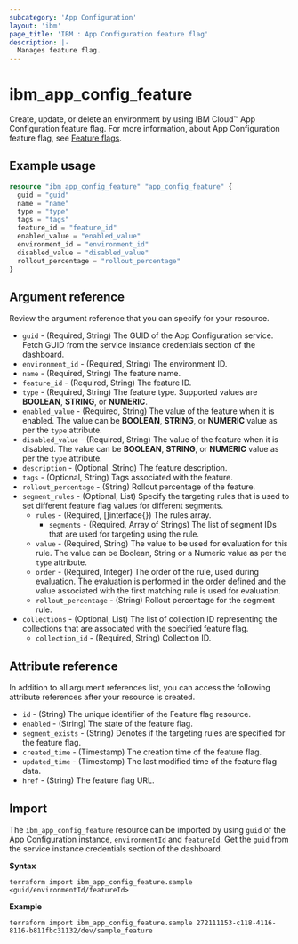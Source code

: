 ```yaml
---
subcategory: 'App Configuration'
layout: 'ibm'
page_title: 'IBM : App Configuration feature flag'
description: |-
  Manages feature flag.
---
```


# ibm_app_config_feature

Create, update, or delete an environment by using IBM Cloud™ App Configuration feature flag. For more information, about App Configuration feature flag, see [Feature flags](https://cloud.ibm.com/docs/app-configuration?topic=app-configuration-ac-feature-flags).

## Example usage

```terraform
resource "ibm_app_config_feature" "app_config_feature" {
  guid = "guid"
  name = "name"
  type = "type"
  tags = "tags"
  feature_id = "feature_id"
  enabled_value = "enabled_value"
  environment_id = "environment_id"
  disabled_value = "disabled_value"
  rollout_percentage = "rollout_percentage"
}
```

## Argument reference

Review the argument reference that you can specify for your resource. 

- `guid` - (Required, String) The GUID of the App Configuration service. Fetch GUID from the service instance credentials section of the dashboard.
- `environment_id` - (Required, String) The environment ID.
- `name` - (Required, String) The feature name.
- `feature_id` - (Required, String) The feature ID.
- `type` - (Required, String) The feature type. Supported values are **BOOLEAN**, **STRING**, or **NUMERIC**.
- `enabled_value` - (Required, String) The value of the feature when it is enabled. The value can be **BOOLEAN**, **STRING**, or **NUMERIC** value as per the `type` attribute.
- `disabled_value` - (Required, String) The value of the feature when it is disabled. The value can be **BOOLEAN**, **STRING**, or **NUMERIC** value as per the `type` attribute.
- `description` - (Optional, String) The feature description.
- `tags` - (Optional, String) Tags associated with the feature.
- `rollout_percentage` - (String) Rollout percentage of the feature.
- `segment_rules` - (Optional, List) Specify the targeting rules that is used to set different feature flag values for different segments.
  - `rules` - (Required, []interface{}) The rules array.
    - `segments` - (Required, Array of Strings) The list of segment IDs that are used for targeting using the rule.
  - `value` - (Required, String) The value to be used for evaluation for this rule. The value can be Boolean, String or a Numeric value as per the `type` attribute.
  - `order` - (Required, Integer) The order of the rule, used during evaluation. The evaluation is performed in the order defined and the value associated with the first matching rule is used for evaluation.
  - `rollout_percentage` - (String) Rollout percentage for the segment rule.
- `collections` - (Optional, List) The list of collection ID representing the collections that are associated with the specified feature flag.
  - `collection_id` - (Required, String) Collection ID.

## Attribute reference

In addition to all argument references list, you can access the following attribute references after your resource is created.

- `id` - (String) The unique identifier of the Feature flag resource.
- `enabled` - (String) The state of the feature flag.
- `segment_exists` - (String) Denotes if the targeting rules are specified for the feature flag.
- `created_time` - (Timestamp) The creation time of the feature flag.
- `updated_time` - (Timestamp) The last modified time of the feature flag data.
- `href` - (String) The feature flag URL.

## Import

The `ibm_app_config_feature` resource can be imported by using `guid` of the App Configuration instance, `environmentId` and `featureId`. Get the `guid` from the service instance credentials section of the dashboard.

**Syntax**

```
terraform import ibm_app_config_feature.sample  <guid/environmentId/featureId>

```

**Example**

```
terraform import ibm_app_config_feature.sample 272111153-c118-4116-8116-b811fbc31132/dev/sample_feature
```
